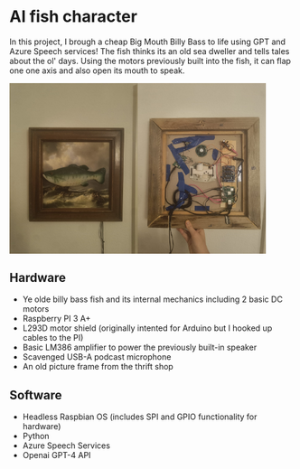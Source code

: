 # AI fish character
In this project, I brough a cheap Big Mouth Billy Bass to life using GPT and Azure Speech services! The fish thinks its an old sea dweller and tells tales about the ol' days. Using the motors previously built into the fish, it can flap one one axis and also open its mouth to speak.

<p style="display: flex;">
  <img src="assets/fish_1.jpeg" width="45%" />
  <img src="assets/fish_2.jpeg" width="45%" /> 
</p>


## Hardware
* Ye olde billy bass fish and its internal mechanics including 2 basic DC motors
* Raspberry PI 3 A+
* L293D motor shield (originally intented for Arduino but I hooked up cables to the PI)
* Basic LM386 amplifier to power the previously built-in speaker
* Scavenged USB-A podcast microphone
* An old picture frame from the thrift shop

## Software
* Headless Raspbian OS (includes SPI and GPIO functionality for hardware)
* Python
* Azure Speech Services
* Openai GPT-4 API


